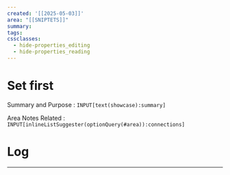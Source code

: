 ```yaml
---
created: '[[2025-05-03]]'
area: "[[SNIPTETS]]"
summary: 
tags: 
cssclasses:
  - hide-properties_editing
  - hide-properties_reading
---
```


# Set first

Summary and Purpose : `INPUT[text(showcase):summary]`

Area Notes Related : `INPUT[inlineListSuggester(optionQuery(#area)):connections]` 

# Log


---



